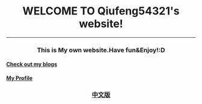 # <center>WELCOME TO Qiufeng54321's website!</center>
  
--------  
### <center>This is My own website.Have fun&Enjoy!:D</center>  
#### [Check out my blogs](https://qiufeng54321.github.io/posts/Main)  
#### [My Profile](https://qiufeng54321.github.io/Profile)
  
### <center><a href="README-zh">中文版</a></center>
